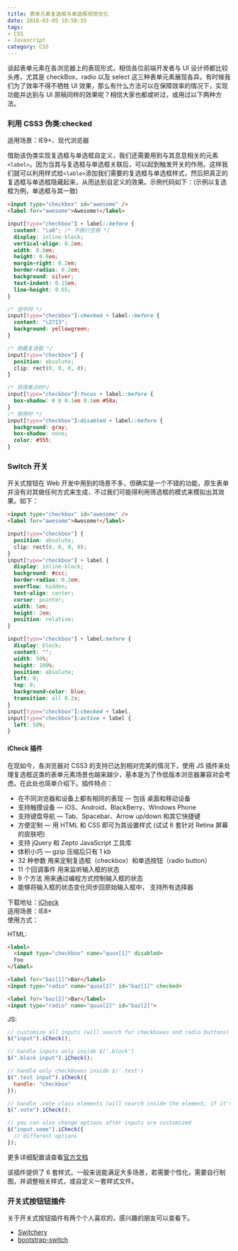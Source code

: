 ```yaml
---
title: 表单元素复选框与单选框视觉优化
date: 2018-03-05 10:58:55
tags: 
- CSS
- Javascript
category: CSS
---
```


谈起表单元素在各浏览器上的表现形式，相信各位前端开发者与 UI 设计师都比较头疼，尤其是 checkBox、radio 以及 select 这三种表单元素展现各异。有时候我们为了效率不得不牺牲 UI 效果，那么有什么方法可以在保障效率的情况下，实现功能并达到与 UI 原稿同样的效果呢？相信大家也都或听过，或用过以下两种方法。

### 利用 CSS3 伪类:checked

适用场景：IE9+、现代浏览器

借助该伪类实现复选框与单选框自定义，我们还需要用到与其息息相关的元素`<label>`。因为当其与复选框与单选框关联后，可以起到触发开关的作用。这样我们就可以利用样式给`<lable>`添加我们需要的复选框与单选框样式，然后把真正的复选框与单选框隐藏起来，从而达到自定义的效果。示例代码如下：(示例以复选框为例，单选框与其一致)

```html
<input type="checkbox" id="awesome" />
<label for="awesome">Awesome!</label>
```

```css
input[type="checkbox"] + label::before {
  content: "\a0"; /* 不换行空格 */
  display: inline-block;
  vertical-align: 0.2em;
  width: 0.8em;
  height: 0.8em;
  margin-right: 0.2em;
  border-radius: 0.2em;
  background: silver;
  text-indent: 0.15em;
  line-height: 0.65;
}

/* 选中时 */
input[type="checkbox"]:checked + label::before {
  content: "\2713";
  background: yellowgreen;
}

/* 隐藏复选框 */
input[type="checkbox"] {
  position: absolute;
  clip: rect(0, 0, 0, 0);
}

/* 获得焦点时*/
input[type="checkbox"]:focus + label::before {
  box-shadow: 0 0 0.1em 0.1em #58a;
}
/* 禁用时 */
input[type="checkbox"]:disabled + label::before {
  background: gray;
  box-shadow: none;
  color: #555;
}
```

### Switch 开关

开关式按钮在 Web 开发中用到的场景不多，但确实是一个不错的功能，原生表单并没有对其做任何方式来生成，不过我们可能得利用筛选框的模式来模拟出其效果。如下：

```html
<input type="checkbox" id="awesome" />
<label for="awesome">Awesome!</label>
```

```css
input[type="checkbox"] {
  position: absolute;
  clip: rect(0, 0, 0, 0);
}
input[type="checkbox"] + label {
  display: inline-block;
  background: #ccc;
  border-radius: 0.2em;
  overflow: hidden;
  text-align: center;
  cursor: pointer;
  width: 5em;
  height: 2em;
  position: relative;
}

input[type="checkbox"] + label:before {
  display: block;
  content: "";
  width: 50%;
  height: 100%;
  position: absolute;
  left: 0;
  top: 0;
  background-color: blue;
  transition: all 0.2s;
}
input[type="checkbox"]:checked + label,
input[type="checkbox"]:active + label {
  left: 50%;
}
```

#### iCheck 插件

在现如今，各浏览器对 CSS3 的支持已达到相对完美的情况下，使用 JS 插件来处理复选框这类的表单元素场景也越来越少，基本是为了作低版本浏览器兼容对会考虑。在此处也简单介绍下。插件特点：

* 在不同浏览器和设备上都有相同的表现 — 包括 桌面和移动设备
* 支持触摸设备 — iOS、Android、BlackBerry、Windows Phone
* 支持键盘导航 — Tab、Spacebar、Arrow up/down 和其它快捷键
* 方便定制 — 用 HTML 和 CSS 即可为其设置样式 (试试 6 套针对 Retina 屏幕的皮肤吧)
* 支持 jQuery 和 Zepto JavaScript 工具库
* 体积小巧 — gzip 压缩后只有 1 kb
* 32 种参数 用来定制复选框（checkbox）和单选按钮（radio button）
* 11 个回调事件 用来监听输入框的状态
* 9 个方法 用来通过编程方式控制输入框的状态
* 能够将输入框的状态变化同步回原始输入框中， 支持所有选择器

下载地址：[iCheck](http://icheck.fronteed.com/)  
适用场景：IE8+  
使用方式：

HTML:

```html
<label>
  <input type="checkbox" name="quux[1]" disabled>
  Foo
</label>

<label for="baz[1]">Bar</label>
<input type="radio" name="quux[2]" id="baz[1]" checked>

<label for="baz[2]">Bar</label>
<input type="radio" name="quux[2]" id="baz[2]">
```

JS:

```js
// customize all inputs (will search for checkboxes and radio buttons)
$("input").iCheck();

// handle inputs only inside $('.block')
$(".block input").iCheck();

// handle only checkboxes inside $('.test')
$(".test input").iCheck({
  handle: "checkbox"
});

// handle .vote class elements (will search inside the element, if it's not an input)
$(".vote").iCheck();

// you can also change options after inputs are customized
$("input.some").iCheck({
  // different options
});
```

更多详细配置请查看[官方文档](http://icheck.fronteed.com/)

该插件提供了 6 套样式，一般来说能满足大多场景，若需要个性化，需要自行制图，并调整相关样式，或自定义一套样式文件。

### 开关式按钮钮插件

关于开关式按钮插件有两个个人喜欢的，感兴趣的朋友可以查看下。

* [Switchery](http://abpetkov.github.io/switchery/)
* [bootstrap-switch](http://bootstrapswitch.com/)
